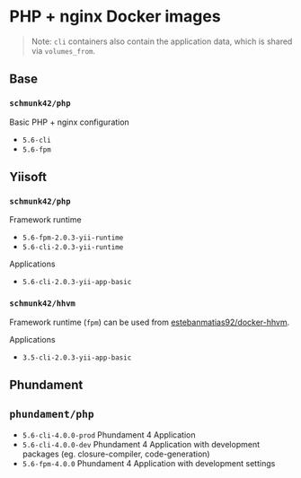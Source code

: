 # PHP + nginx Docker images

> Note: `cli` containers also contain the application data, which is shared via `volumes_from`.


## Base

### `schmunk42/php`

Basic PHP + nginx configuration

- `5.6-cli`
- `5.6-fpm` 


## Yiisoft

### `schmunk42/php`

Framework runtime

- `5.6-fpm-2.0.3-yii-runtime`
- `5.6-cli-2.0.3-yii-runtime`

Applications

- `5.6-cli-2.0.3-yii-app-basic`

### `schmunk42/hhvm`

Framework runtime (`fpm`) can be used from [estebanmatias92/docker-hhvm](https://github.com/estebanmatias92/docker-hhvm).

Applications

- `3.5-cli-2.0.3-yii-app-basic`


## Phundament

## `phundament/php`

- `5.6-cli-4.0.0-prod` Phundament 4 Application
- `5.6-cli-4.0.0-dev` Phundament 4 Application with development packages (eg. closure-compiler, code-generation)
- `5.6-fpm-4.0.0` Phundament 4 Application with development settings
